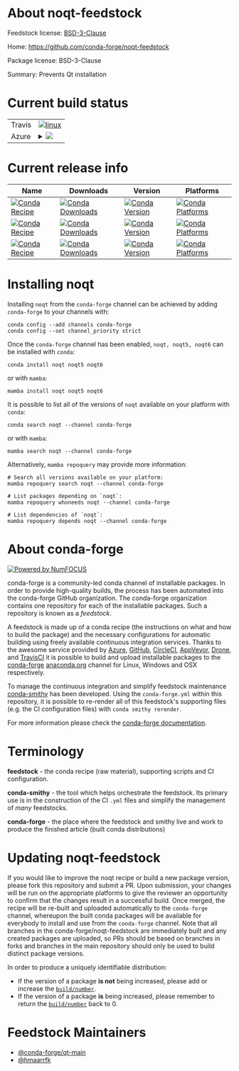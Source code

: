 About noqt-feedstock
====================

Feedstock license: [BSD-3-Clause](https://github.com/conda-forge/noqt-feedstock/blob/main/LICENSE.txt)

Home: https://github.com/conda-forge/noqt-feedstock

Package license: BSD-3-Clause

Summary: Prevents Qt installation

Current build status
====================


<table><tr>
    <td>Travis</td>
    <td>
      <a href="https://app.travis-ci.com/conda-forge/noqt-feedstock">
        <img alt="linux" src="https://img.shields.io/travis/com/conda-forge/noqt-feedstock/main.svg?label=Linux">
      </a>
    </td>
  </tr>
    
  <tr>
    <td>Azure</td>
    <td>
      <details>
        <summary>
          <a href="https://dev.azure.com/conda-forge/feedstock-builds/_build/latest?definitionId=23738&branchName=main">
            <img src="https://dev.azure.com/conda-forge/feedstock-builds/_apis/build/status/noqt-feedstock?branchName=main">
          </a>
        </summary>
        <table>
          <thead><tr><th>Variant</th><th>Status</th></tr></thead>
          <tbody><tr>
              <td>linux_64</td>
              <td>
                <a href="https://dev.azure.com/conda-forge/feedstock-builds/_build/latest?definitionId=23738&branchName=main">
                  <img src="https://dev.azure.com/conda-forge/feedstock-builds/_apis/build/status/noqt-feedstock?branchName=main&jobName=linux&configuration=linux%20linux_64_" alt="variant">
                </a>
              </td>
            </tr><tr>
              <td>linux_aarch64</td>
              <td>
                <a href="https://dev.azure.com/conda-forge/feedstock-builds/_build/latest?definitionId=23738&branchName=main">
                  <img src="https://dev.azure.com/conda-forge/feedstock-builds/_apis/build/status/noqt-feedstock?branchName=main&jobName=linux&configuration=linux%20linux_aarch64_" alt="variant">
                </a>
              </td>
            </tr><tr>
              <td>linux_ppc64le</td>
              <td>
                <a href="https://dev.azure.com/conda-forge/feedstock-builds/_build/latest?definitionId=23738&branchName=main">
                  <img src="https://dev.azure.com/conda-forge/feedstock-builds/_apis/build/status/noqt-feedstock?branchName=main&jobName=linux&configuration=linux%20linux_ppc64le_" alt="variant">
                </a>
              </td>
            </tr><tr>
              <td>osx_64</td>
              <td>
                <a href="https://dev.azure.com/conda-forge/feedstock-builds/_build/latest?definitionId=23738&branchName=main">
                  <img src="https://dev.azure.com/conda-forge/feedstock-builds/_apis/build/status/noqt-feedstock?branchName=main&jobName=osx&configuration=osx%20osx_64_" alt="variant">
                </a>
              </td>
            </tr><tr>
              <td>osx_arm64</td>
              <td>
                <a href="https://dev.azure.com/conda-forge/feedstock-builds/_build/latest?definitionId=23738&branchName=main">
                  <img src="https://dev.azure.com/conda-forge/feedstock-builds/_apis/build/status/noqt-feedstock?branchName=main&jobName=osx&configuration=osx%20osx_arm64_" alt="variant">
                </a>
              </td>
            </tr><tr>
              <td>win_64</td>
              <td>
                <a href="https://dev.azure.com/conda-forge/feedstock-builds/_build/latest?definitionId=23738&branchName=main">
                  <img src="https://dev.azure.com/conda-forge/feedstock-builds/_apis/build/status/noqt-feedstock?branchName=main&jobName=win&configuration=win%20win_64_" alt="variant">
                </a>
              </td>
            </tr>
          </tbody>
        </table>
      </details>
    </td>
  </tr>
</table>

Current release info
====================

| Name | Downloads | Version | Platforms |
| --- | --- | --- | --- |
| [![Conda Recipe](https://img.shields.io/badge/recipe-noqt-green.svg)](https://anaconda.org/conda-forge/noqt) | [![Conda Downloads](https://img.shields.io/conda/dn/conda-forge/noqt.svg)](https://anaconda.org/conda-forge/noqt) | [![Conda Version](https://img.shields.io/conda/vn/conda-forge/noqt.svg)](https://anaconda.org/conda-forge/noqt) | [![Conda Platforms](https://img.shields.io/conda/pn/conda-forge/noqt.svg)](https://anaconda.org/conda-forge/noqt) |
| [![Conda Recipe](https://img.shields.io/badge/recipe-noqt5-green.svg)](https://anaconda.org/conda-forge/noqt5) | [![Conda Downloads](https://img.shields.io/conda/dn/conda-forge/noqt5.svg)](https://anaconda.org/conda-forge/noqt5) | [![Conda Version](https://img.shields.io/conda/vn/conda-forge/noqt5.svg)](https://anaconda.org/conda-forge/noqt5) | [![Conda Platforms](https://img.shields.io/conda/pn/conda-forge/noqt5.svg)](https://anaconda.org/conda-forge/noqt5) |
| [![Conda Recipe](https://img.shields.io/badge/recipe-noqt6-green.svg)](https://anaconda.org/conda-forge/noqt6) | [![Conda Downloads](https://img.shields.io/conda/dn/conda-forge/noqt6.svg)](https://anaconda.org/conda-forge/noqt6) | [![Conda Version](https://img.shields.io/conda/vn/conda-forge/noqt6.svg)](https://anaconda.org/conda-forge/noqt6) | [![Conda Platforms](https://img.shields.io/conda/pn/conda-forge/noqt6.svg)](https://anaconda.org/conda-forge/noqt6) |

Installing noqt
===============

Installing `noqt` from the `conda-forge` channel can be achieved by adding `conda-forge` to your channels with:

```
conda config --add channels conda-forge
conda config --set channel_priority strict
```

Once the `conda-forge` channel has been enabled, `noqt, noqt5, noqt6` can be installed with `conda`:

```
conda install noqt noqt5 noqt6
```

or with `mamba`:

```
mamba install noqt noqt5 noqt6
```

It is possible to list all of the versions of `noqt` available on your platform with `conda`:

```
conda search noqt --channel conda-forge
```

or with `mamba`:

```
mamba search noqt --channel conda-forge
```

Alternatively, `mamba repoquery` may provide more information:

```
# Search all versions available on your platform:
mamba repoquery search noqt --channel conda-forge

# List packages depending on `noqt`:
mamba repoquery whoneeds noqt --channel conda-forge

# List dependencies of `noqt`:
mamba repoquery depends noqt --channel conda-forge
```


About conda-forge
=================

[![Powered by
NumFOCUS](https://img.shields.io/badge/powered%20by-NumFOCUS-orange.svg?style=flat&colorA=E1523D&colorB=007D8A)](https://numfocus.org)

conda-forge is a community-led conda channel of installable packages.
In order to provide high-quality builds, the process has been automated into the
conda-forge GitHub organization. The conda-forge organization contains one repository
for each of the installable packages. Such a repository is known as a *feedstock*.

A feedstock is made up of a conda recipe (the instructions on what and how to build
the package) and the necessary configurations for automatic building using freely
available continuous integration services. Thanks to the awesome service provided by
[Azure](https://azure.microsoft.com/en-us/services/devops/), [GitHub](https://github.com/),
[CircleCI](https://circleci.com/), [AppVeyor](https://www.appveyor.com/),
[Drone](https://cloud.drone.io/welcome), and [TravisCI](https://travis-ci.com/)
it is possible to build and upload installable packages to the
[conda-forge](https://anaconda.org/conda-forge) [anaconda.org](https://anaconda.org/)
channel for Linux, Windows and OSX respectively.

To manage the continuous integration and simplify feedstock maintenance
[conda-smithy](https://github.com/conda-forge/conda-smithy) has been developed.
Using the ``conda-forge.yml`` within this repository, it is possible to re-render all of
this feedstock's supporting files (e.g. the CI configuration files) with ``conda smithy rerender``.

For more information please check the [conda-forge documentation](https://conda-forge.org/docs/).

Terminology
===========

**feedstock** - the conda recipe (raw material), supporting scripts and CI configuration.

**conda-smithy** - the tool which helps orchestrate the feedstock.
                   Its primary use is in the construction of the CI ``.yml`` files
                   and simplify the management of *many* feedstocks.

**conda-forge** - the place where the feedstock and smithy live and work to
                  produce the finished article (built conda distributions)


Updating noqt-feedstock
=======================

If you would like to improve the noqt recipe or build a new
package version, please fork this repository and submit a PR. Upon submission,
your changes will be run on the appropriate platforms to give the reviewer an
opportunity to confirm that the changes result in a successful build. Once
merged, the recipe will be re-built and uploaded automatically to the
`conda-forge` channel, whereupon the built conda packages will be available for
everybody to install and use from the `conda-forge` channel.
Note that all branches in the conda-forge/noqt-feedstock are
immediately built and any created packages are uploaded, so PRs should be based
on branches in forks and branches in the main repository should only be used to
build distinct package versions.

In order to produce a uniquely identifiable distribution:
 * If the version of a package **is not** being increased, please add or increase
   the [``build/number``](https://docs.conda.io/projects/conda-build/en/latest/resources/define-metadata.html#build-number-and-string).
 * If the version of a package **is** being increased, please remember to return
   the [``build/number``](https://docs.conda.io/projects/conda-build/en/latest/resources/define-metadata.html#build-number-and-string)
   back to 0.

Feedstock Maintainers
=====================

* [@conda-forge/qt-main](https://github.com/orgs/conda-forge/teams/qt-main/)
* [@hmaarrfk](https://github.com/hmaarrfk/)


<!-- dummy commit to enable rerendering -->


